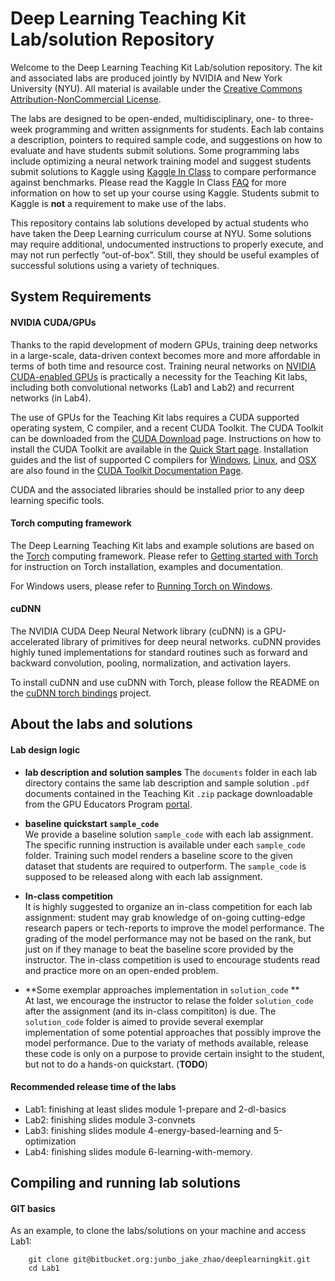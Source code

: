 # Deep Learning Teaching Kit Lab/solution Repository

Welcome to the Deep Learning Teaching Kit Lab/solution repository. The kit and associated labs are produced jointly by NVIDIA and New York University (NYU).  All material is available under the [Creative Commons Attribution-NonCommercial License](http://creativecommons.org/licenses/by-nc/4.0/).

The labs are designed to be open-ended, multidisciplinary, one- to three-week programming and written assignments for students. Each lab contains a description, pointers to required sample code, and suggestions on how to evaluate and have students submit solutions. Some programming labs include optimizing a neural network training model and suggest students submit solutions to Kaggle using [Kaggle In Class](https://inclass.kaggle.com/) to compare performance against benchmarks. Please read the Kaggle In Class [FAQ](https://www.kaggle.com/wiki/KaggleInClass) for more information on how to set up your course using Kaggle. Students submit to Kaggle is **not** a requirement to make use of the labs.

This repository contains lab solutions developed by actual students who have taken the Deep Learning curriculum course at NYU. Some solutions may require additional, undocumented instructions to properly execute, and may not run perfectly “out-of-box”. Still, they should be useful examples of successful solutions using a variety of techniques.

## System Requirements

#### NVIDIA CUDA/GPUs

Thanks to the rapid development of modern GPUs, training deep networks in a large-scale, data-driven context becomes more and more affordable in terms of both time and resource cost.
Training neural networks on [NVIDIA CUDA-enabled GPUs](https://developer.nvidia.com/cuda-gpus) is practically a necessity for the Teaching Kit labs, including both convolutional networks (Lab1 and Lab2) and recurrent networks (in Lab4).

The use of GPUs for the Teaching Kit labs requires a CUDA supported operating system, C compiler, and a recent CUDA Toolkit. The CUDA Toolkit can be downloaded
from the [CUDA Download](https://developer.nvidia.com/cuda-downloads) page. Instructions on how to install the CUDA Toolkit are available in the
[Quick Start page](http://docs.nvidia.com/cuda/cuda-quick-start-guide/index.html). Installation guides and the list of supported C compilers for [Windows](http://docs.nvidia.com/cuda/cuda-installation-guide-microsoft-windows/index.html), [Linux](http://docs.nvidia.com/cuda/cuda-installation-guide-linux/index.html), and
[OSX](http://docs.nvidia.com/cuda/cuda-installation-guide-mac-os-x/index.html) are also found in the [CUDA Toolkit Documentation Page](http://docs.nvidia.com/cuda/index.html).

CUDA and the associated libraries should be installed prior to any deep learning specific tools.

#### Torch computing framework
    
The Deep Learning Teaching Kit labs and example solutions are based on the [Torch](http://torch.ch) computing framework. Please refer to [Getting started with Torch](http://torch.ch/docs/getting-started.html) for instruction on Torch installation, examples and documentation.

For Windows users, please refer to [Running Torch on Windows](https://github.com/torch/torch7/wiki/Windows#using-a-virtual-machine).

#### cuDNN

The NVIDIA CUDA Deep Neural Network library (cuDNN) is a GPU-accelerated library of primitives for deep neural networks. cuDNN provides highly tuned implementations for standard routines such as forward and backward convolution, pooling, normalization, and activation layers.

To install cuDNN and use cuDNN with Torch, please follow the README on the [cuDNN torch bindings](https://github.com/soumith/cudnn.torch) project.

## About the labs and solutions

#### Lab design logic
- **lab description and solution samples**
The `documents` folder in each lab directory contains the same lab description and sample solution `.pdf` documents contained in the Teaching Kit `.zip` package downloadable from the GPU Educators Program [portal](https://developer.nvidia.com/educators).

- **baseline quickstart `sample_code`**    
We provide a baseline solution `sample_code` with each lab assignment. The specific running instruction is available under each `sample_code` folder. Training such model renders a baseline score to the given dataset that students are required to outperform. The `sample_code` is supposed to be released along with each lab assignment.

- **In-class competition**    
It is highly suggested to organize an in-class competition for each lab assignment: student may grab knowledge of on-going cutting-edge research papers or tech-reports to improve the model performance.
The grading of the model performance may not be based on the rank, but just on if they manage to beat the baseline score provided by the instructor.
The in-class competition is used to encourage students read and practice more on an open-ended problem.

- **Some exemplar approaches implementation in `solution_code` **   
At last, we encourage the instructor to relase the folder `solution_code` after the assignment (and its in-class compititon) is due. 
The `solution_code` folder is aimed to provide several exemplar implementation of some potential approaches that possibly improve the model performance. Due to the variaty of methods available, release these code is only on a purpose to provide certain insight to the student, but not to do a hands-on quickstart. (**TODO**)

#### Recommended release time of the labs
* Lab1: finishing at least slides module 1-prepare and 2-dl-basics
* Lab2: finishing slides module 3-convnets
* Lab3: finishing slides module 4-energy-based-learning and 5-optimization
* Lab4: finishing slides module 6-learning-with-memory.

## Compiling and running lab solutions

#### GIT basics

As an example, to clone the labs/solutions on your machine and access Lab1:
```
    git clone git@bitbucket.org:junbo_jake_zhao/deeplearningkit.git
    cd Lab1
```